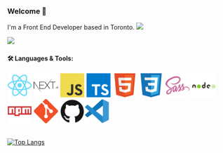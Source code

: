 ### Welcome 👋

I'm a Front End Developer based in Toronto. <img style="height: 2em" src="https://64.media.tumblr.com/tumblr_mairyt4v5J1rfjowdo1_500.gifv"/>

<img src="https://external-content.duckduckgo.com/iu/?u=https%3A%2F%2F66.media.tumblr.com%2F4fe5afbe5d56be6921c1354b3d29edcb%2Ftumblr_ple68favqO1ufq8wko1_1280.gifv&f=1&nofb=1" />

#### 🛠️ Languages & Tools:
<span>
    <img style="height: 4em" alt="React" title="React" src="https://raw.githubusercontent.com/devicons/devicon/1119b9f84c0290e0f0b38982099a2bd027a48bf1/icons/react/react-original.svg"/>
    <img style="height: 4em" alt="Next.js" title="Next.js" src="https://raw.githubusercontent.com/devicons/devicon/1119b9f84c0290e0f0b38982099a2bd027a48bf1/icons/nextjs/nextjs-original-wordmark.svg"/>
    <img style="height: 4em" alt="JavaScript" title="JavaScript" src="https://raw.githubusercontent.com/devicons/devicon/1119b9f84c0290e0f0b38982099a2bd027a48bf1/icons/javascript/javascript-original.svg"/>
    <img style="height: 4em" alt="TypeScript" title="TypeScript" src="https://raw.githubusercontent.com/devicons/devicon/1119b9f84c0290e0f0b38982099a2bd027a48bf1/icons/typescript/typescript-original.svg"/>
    <img style="height: 4em" alt="HTML5" title="HTML5" src="https://raw.githubusercontent.com/devicons/devicon/1119b9f84c0290e0f0b38982099a2bd027a48bf1/icons/html5/html5-original.svg"/>
    <img style="height: 4em" alt="CSS3" title="CSS3" src="https://raw.githubusercontent.com/devicons/devicon/1119b9f84c0290e0f0b38982099a2bd027a48bf1/icons/css3/css3-original.svg"/>
    <img style="height: 4em" alt="SASS/SCSS" title="SASS/SCSS" src="https://raw.githubusercontent.com/devicons/devicon/1119b9f84c0290e0f0b38982099a2bd027a48bf1/icons/sass/sass-original.svg"/>
    <img style="height: 4em" alt="Node.js" title="Node.js" src="https://raw.githubusercontent.com/devicons/devicon/1119b9f84c0290e0f0b38982099a2bd027a48bf1/icons/nodejs/nodejs-original-wordmark.svg"/>
    <img style="height: 4em" alt="npm" title="npm" src="https://raw.githubusercontent.com/devicons/devicon/1119b9f84c0290e0f0b38982099a2bd027a48bf1/icons/npm/npm-original-wordmark.svg"/>
    <img style="height: 4em" alt="Git" title="Git" src="https://raw.githubusercontent.com/devicons/devicon/1119b9f84c0290e0f0b38982099a2bd027a48bf1/icons/git/git-original.svg"/>
    <img style="height: 4em" alt="GitHub" title="GitHub" src="https://raw.githubusercontent.com/devicons/devicon/1119b9f84c0290e0f0b38982099a2bd027a48bf1/icons/github/github-original.svg"/><img style="height: 4em" alt="Visual Studio Code" title="Visual Studio Code" src="https://raw.githubusercontent.com/devicons/devicon/1119b9f84c0290e0f0b38982099a2bd027a48bf1/icons/vscode/vscode-original.svg"/>
</span><br /><br />

[![Top Langs](https://github-readme-stats.vercel.app/api/top-langs/?username=RyanKendrick&layout=compact&theme=vision-friendly-dark)](https://github.com/anuraghazra/github-readme-stats)



